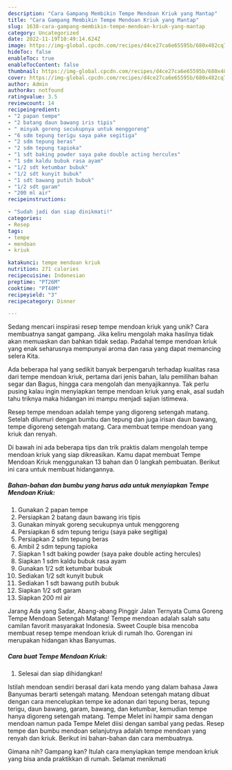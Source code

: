 ```yaml
---
description: "Cara Gampang Membikin Tempe Mendoan Kriuk yang Mantap"
title: "Cara Gampang Membikin Tempe Mendoan Kriuk yang Mantap"
slug: 1638-cara-gampang-membikin-tempe-mendoan-kriuk-yang-mantap
category: Uncategorized
date: 2022-11-19T10:49:14.624Z
image: https://img-global.cpcdn.com/recipes/d4ce27ca6e65595b/680x482cq70/tempe-mendoan-kriuk-foto-resep-utama.jpg
hideToc: false
enableToc: true
enableTocContent: false
thumbnail: https://img-global.cpcdn.com/recipes/d4ce27ca6e65595b/680x482cq70/tempe-mendoan-kriuk-foto-resep-utama.jpg
cover: https://img-global.cpcdn.com/recipes/d4ce27ca6e65595b/680x482cq70/tempe-mendoan-kriuk-foto-resep-utama.jpg
author: Admin
authorAv: notfound
ratingvalue: 3.5
reviewcount: 14
recipeingredient:
- "2 papan tempe"
- "2 batang daun bawang iris tipis"
- " minyak goreng secukupnya untuk menggoreng"
- "6 sdm tepung terigu saya pake segitiga"
- "2 sdm tepung beras"
- "2 sdm tepung tapioka"
- "1 sdt baking powder saya pake double acting hercules"
- "1 sdm kaldu bubuk rasa ayam"
- "1/2 sdt ketumbar bubuk"
- "1/2 sdt kunyit bubuk"
- "1 sdt bawang putih bubuk"
- "1/2 sdt garam"
- "200 ml air"
recipeinstructions:

- "Sudah jadi dan siap dinikmati!"
categories:
- Resep
tags:
- tempe
- mendoan
- kriuk

katakunci: tempe mendoan kriuk 
nutrition: 271 calories
recipecuisine: Indonesian
preptime: "PT26M"
cooktime: "PT40M"
recipeyield: "3"
recipecategory: Dinner

---
```





Sedang mencari inspirasi resep tempe mendoan kriuk yang unik? Cara membuatnya sangat gampang. Jika keliru mengolah maka hasilnya tidak akan memuaskan dan bahkan tidak sedap. Padahal tempe mendoan kriuk yang enak seharusnya mempunyai aroma dan rasa yang dapat memancing selera Kita.





Ada beberapa hal yang sedikit banyak berpengaruh terhadap kualitas rasa dari tempe mendoan kriuk, pertama dari jenis bahan, lalu pemilihan bahan segar dan Bagus, hingga cara mengolah dan menyajikannya. Tak perlu pusing kalau ingin menyiapkan tempe mendoan kriuk yang enak,      asal sudah tahu triknya maka hidangan ini mampu menjadi sajian istimewa.














Resep tempe mendoan adalah tempe yang digoreng setengah matang. Setelah dilumuri dengan bumbu dan tepung dan juga irisan daun bawang, tempe digoreng setengah matang. Cara membuat tempe mendoan yang kriuk dan renyah.






Di bawah ini ada beberapa tips dan trik praktis dalam mengolah tempe mendoan kriuk yang siap dikreasikan. Kamu dapat membuat Tempe Mendoan Kriuk menggunakan 13 bahan dan 0 langkah pembuatan. Berikut ini cara untuk membuat hidangannya.

<!--inarticleads1-->

##### Bahan-bahan dan bumbu yang harus ada untuk menyiapkan Tempe Mendoan Kriuk:

1. Gunakan 2 papan tempe
1. Persiapkan 2 batang daun bawang iris tipis
1. Gunakan  minyak goreng secukupnya untuk menggoreng
1. Persiapkan 6 sdm tepung terigu (saya pake segitiga)
1. Persiapkan 2 sdm tepung beras
1. Ambil 2 sdm tepung tapioka
1. Siapkan 1 sdt baking powder (saya pake double acting hercules)
1. Siapkan 1 sdm kaldu bubuk rasa ayam
1. Gunakan 1/2 sdt ketumbar bubuk
1. Sediakan 1/2 sdt kunyit bubuk
1. Sediakan 1 sdt bawang putih bubuk
1. Siapkan 1/2 sdt garam
1. Siapkan 200 ml air


Jarang Ada yang Sadar, Abang-abang Pinggir Jalan Ternyata Cuma Goreng Tempe Mendoan Setengah Matang! Tempe mendoan adalah salah satu camilan favorit masyarakat Indonesia. Sweet Couple bisa mencoba membuat resep tempe mendoan kriuk di rumah lho. Gorengan ini merupakan hidangan khas Banyumas. 

<!--inarticleads2-->

##### Cara buat Tempe Mendoan Kriuk:


1. Selesai dan siap dihidangkan!

Istilah mendoan sendiri berasal dari kata mendo yang dalam bahasa Jawa Banyumas berarti setengah matang. Mendoan setengah matang dibuat dengan cara mencelupkan tempe ke adonan dari tepung beras, tepung terigu, daun bawang, garam, bawang, dan ketumbar, kemudian tempe hanya digoreng setengah matang. Tempe Melet ini hampir sama dengan mendoan namun pada Tempe Melet diisi dengan sambal yang pedas. Resep tempe dan bumbu mendoan selanjutnya adalah tempe mendoan yang renyah dan kriuk. Berikut ini bahan-bahan dan cara membuatnya. 

Gimana nih? Gampang kan? Itulah cara menyiapkan tempe mendoan kriuk yang bisa anda praktikkan di rumah. Selamat menikmati

